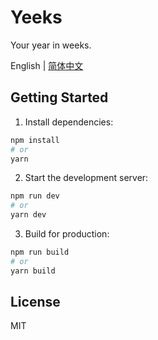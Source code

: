 # Yeeks

Your year in weeks.

English | [简体中文](./README.md)

## Getting Started

1. Install dependencies:
```bash
npm install
# or
yarn
```

2. Start the development server:
```bash
npm run dev
# or
yarn dev
```

3. Build for production:
```bash
npm run build
# or
yarn build
```

## License

MIT 
